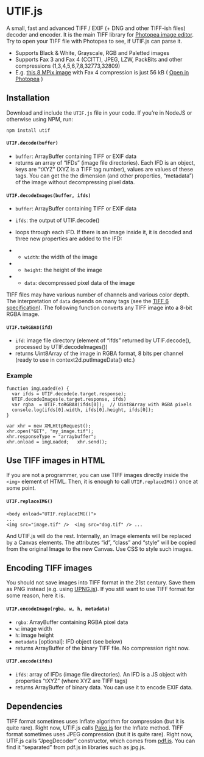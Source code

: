 UTIF.js
=======

A small, fast and advanced TIFF / EXIF (+ DNG and other TIFF-ish files) decoder and encoder. It is the main TIFF library for [Photopea image editor](https://www.photopea.com). Try to open your TIFF file with Photopea to see, if UTIF.js can parse it.

-   Supports Black & White, Grayscale, RGB and Paletted images
-   Supports Fax 3 and Fax 4 (CCITT), JPEG, LZW, PackBits and other compressions (1,3,4,5,6,7,8,32773,32809)
-   E.g. [this 8 MPix image](//www.photopea.com/api/img/G4.TIF) with Fax 4 compression is just 56 kB ( [Open in Photopea](https://www.photopea.com?p=%7B%22files%22:%5B%22//www.photopea.com/api/img/G4.TIF%22%5D%7D) )

Installation
------------

Download and include the `UTIF.js` file in your code. If you’re in NodeJS or otherwise using NPM, run:

    npm install utif

#### `UTIF.decode(buffer)`

-   `buffer`: ArrayBuffer containing TIFF or EXIF data
-   returns an array of “IFDs” (image file directories). Each IFD is an object, keys are “tXYZ” (XYZ is a TIFF tag number), values are values of these tags. You can get the the dimension (and other properties, “metadata”) of the image without decompressing pixel data.

#### `UTIF.decodeImages(buffer, ifds)`

-   `buffer`: ArrayBuffer containing TIFF or EXIF data
-   `ifds`: the output of UTIF.decode()
-   loops through each IFD. If there is an image inside it, it is decoded and three new properties are added to the IFD:
-   -   `width`: the width of the image

-   -   `height`: the height of the image

-   -   `data`: decompressed pixel data of the image

TIFF files may have various number of channels and various color depth. The interpretation of `data` depends on many tags (see the [TIFF 6 specification](http://www.npes.org/pdf/TIFF-v6.pdf)). The following function converts any TIFF image into a 8-bit RGBA image.

#### `UTIF.toRGBA8(ifd)`

-   `ifd`: image file directory (element of “ifds” returned by UTIF.decode(), processed by UTIF.decodeImages())
-   returns Uint8Array of the image in RGBA format, 8 bits per channel (ready to use in context2d.putImageData() etc.)

### Example

    function imgLoaded(e) {
      var ifds = UTIF.decode(e.target.response);
      UTIF.decodeImages(e.target.response, ifds)
      var rgba  = UTIF.toRGBA8(ifds[0]);  // Uint8Array with RGBA pixels
      console.log(ifds[0].width, ifds[0].height, ifds[0]);
    }

    var xhr = new XMLHttpRequest();
    xhr.open("GET", "my_image.tif");
    xhr.responseType = "arraybuffer";
    xhr.onload = imgLoaded;   xhr.send();

Use TIFF images in HTML
-----------------------

If you are not a programmer, you can use TIFF images directly inside the `<img>` element of HTML. Then, it is enough to call `UTIF.replaceIMG()` once at some point.

#### `UTIF.replaceIMG()`

    <body onload="UTIF.replaceIMG()">
    ...
    <img src="image.tif" />  <img src="dog.tif" /> ...

And UTIF.js will do the rest. Internally, an Image elements will be replaced by a Canvas elements. The attributes “id”, “class” and “style” will be copied from the original Image to the new Canvas. Use CSS to style such images.

Encoding TIFF images
--------------------

You should not save images into TIFF format in the 21st century. Save them as PNG instead (e.g. using [UPNG.js](https://github.com/photopea/UPNG.js)). If you still want to use TIFF format for some reason, here it is.

#### `UTIF.encodeImage(rgba, w, h, metadata)`

-   `rgba`: ArrayBuffer containing RGBA pixel data
-   `w`: image width
-   `h`: image height
-   `metadata` \[optional\]: IFD object (see below)
-   returns ArrayBuffer of the binary TIFF file. No compression right now.

#### `UTIF.encode(ifds)`

-   `ifds`: array of IFDs (image file directories). An IFD is a JS object with properties “tXYZ” (where XYZ are TIFF tags)
-   returns ArrayBuffer of binary data. You can use it to encode EXIF data.

Dependencies
------------

TIFF format sometimes uses Inflate algorithm for compression (but it is quite rare). Right now, UTIF.js calls [Pako.js](https://github.com/nodeca/pako) for the Inflate method. TIFF format sometimes uses JPEG compression (but it is quite rare). Right now, UTIF.js calls “JpegDecoder” constructor, which comes from [pdf.js](https://github.com/mozilla/pdf.js). You can find it “separated” from pdf.js in libraries such as jpg.js.
